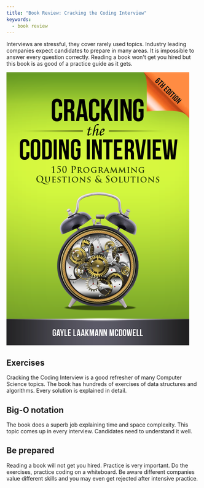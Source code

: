 ```yaml
---
title: "Book Review: Cracking the Coding Interview"
keywords:
  - book review
---
```


Interviews are stressful, they cover rarely used topics. Industry leading companies expect candidates to prepare in many areas. It is impossible to answer every question correctly. Reading a book won't get you hired but this book is as good of a practice guide as it gets.  

[![Cracking the Coding Interview](/images/books/cracking-the-coding-interview.png)](https://amzn.to/3naRTk0)

## Exercises  
Cracking the Coding Interview is a good refresher of many Computer Science topics. The book has hundreds of exercises of data structures and algorithms. Every solution is explained in detail.  

## Big-O notation  
The book does a superb job explaining time and space complexity. This topic comes up in every interview. Candidates need to understand it well.  

## Be prepared  
Reading a book will not get you hired. Practice is very important. Do the exercises, practice coding on a whiteboard. Be aware different companies value different skills and you may even get rejected after intensive practice.  
